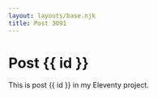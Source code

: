 ```yaml
---
layout: layouts/base.njk
title: Post 3091
---
```


# Post {{ id }}

This is post {{ id }} in my Eleventy project.
